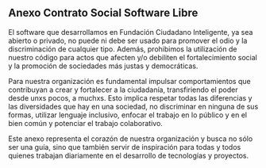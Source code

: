 Anexo Contrato Social Software Libre
------------------------------------

El software que desarrollamos en Fundación Ciudadano Inteligente, ya sea abierto o privado, no puede ni debe ser usado para promover el odio y la discriminación de cualquier tipo. Además, prohibimos la utilización de nuestro código para actos que afecten y/o debiliten el fortalecimiento social y la promoción de sociedades más justas y democráticas.

Para nuestra organización es fundamental impulsar comportamientos que contribuyan a crear y fortalecer a la ciudadanía, transfiriendo el poder desde unxs pocos, a muchxs. Esto implica respetar todas las diferencias y las diversidades que hay en una sociedad, no discriminar en ninguna de sus formas, utilizar lenguaje inclusivo, enfocar el trabajo en lo público y en el bien común y potenciar el trabajo colaborativo.

Este anexo representa el corazón de nuestra organización y busca no sólo ser una guía, sino que también servir de inspiración para todas y todos quienes trabajan diariamente en el desarrollo de tecnologías y proyectos.
